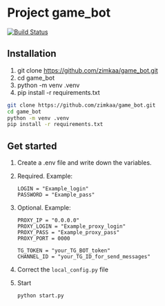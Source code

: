 # Project game_bot

[![Build Status](https://github.com/zimkaa/game_bot/actions/workflows/checks.yaml/badge.svg?branch=main)](https://github.com/zimkaa/game_bot/actions/workflows/checks.yaml)

## Installation

1. git clone <https://github.com/zimkaa/game_bot.git>
2. cd game_bot
3. python -m venv .venv
4. pip install -r requirements.txt

```sh
git clone https://github.com/zimkaa/game_bot.git
cd game_bot
python -m venv .venv
pip install -r requirements.txt
```

## Get started

1. Create a .env file and write down the variables.
2. Required. Example:

    ```env
    LOGIN = "Example_login"
    PASSWORD = "Example_pass"
    ```

3. Optional. Example:

    ```env
    PROXY_IP = "0.0.0.0"
    PROXY_LOGIN = "Example_proxy_login"
    PROXY_PASS = "Example_proxy_pass"
    PROXY_PORT = 0000

    TG_TOKEN = "your_TG_BOT_token"
    CHANNEL_ID = "your_TG_ID_for_send_messages"
    ```

4. Correct the `local_config.py` file
5. Start

    ```sh
    python start.py
    ```
